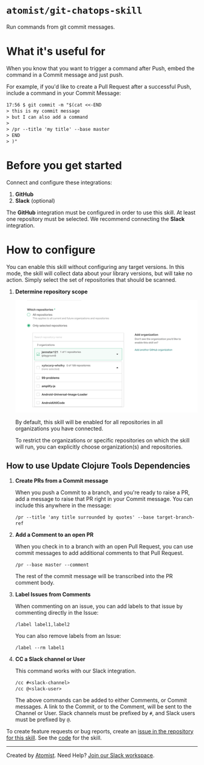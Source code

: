 # `atomist/git-chatops-skill`

<!---atomist-skill-readme:start--->

Run commands from git commit messages.

# What it's useful for

When you know that you want to trigger a command after Push, embed the command in a Commit message and just push.

For example, if you'd like to create a Pull Request after a successful Push, include a command in your Commit Message:

```
17:56 $ git commit -m "$(cat <<-END
> this is my commit message
> but I can also add a command
>
> /pr --title 'my title' --base master
> END
> )"
```

# Before you get started

Connect and configure these integrations:

1. **GitHub**
2. **Slack** (optional)

The **GitHub** integration must be configured in order to use this skill. At least one repository must be selected. 
We recommend connecting the **Slack** integration.

# How to configure

You can enable this skill without configuring any target versions.  In this mode, the skill will collect
data about your library versions, but will take no action.  Simply select the set of
repositories that should be scanned.
 
1. **Determine repository scope**

    ![Repository filter](docs/images/repo-filter.png)

    By default, this skill will be enabled for all repositories in all organizations you have connected.

    To restrict the organizations or specific repositories on which the skill will run, you can explicitly choose 
    organization(s) and repositories.
    

## How to use Update Clojure Tools Dependencies

1.  **Create PRs from a Commit message** 

    When you push a Commit to a branch, and you're ready to raise a PR, add a message to raise that PR right in your
    Commit message.  You can include this anywhere in the message:
    
    ```
    /pr --title 'any title surrounded by quotes' --base target-branch-ref
    ```
    
2.  **Add a Comment to an open PR**

    When you check in to a branch with an open Pull Request, you can use commit messages to add additional 
    comments to that Pull Request. 

    ```
    /pr --base master --comment
    ```
    
    The rest of the commit message will be transcribed into the PR comment body.

3.  **Label Issues from Comments**

    When commenting on an issue, you can add labels to that issue by commenting directly in the Issue:
    
    ```
    /label label1,label2
    ```
    
    You can also remove labels from an Issue:
    
    ```
    /label --rm label1
    ```

4.  **CC a Slack channel or User**

    This command works with our Slack integration.
    
    ```
    /cc #<slack-channel>
    /cc @<slack-user>
    ```
    
    The above commands can be added to either Comments, or Commit messages.  A link to the Commit, or to the Comment,
    will be sent to the Channel or User.  Slack channels must be prefixed by `#`, and Slack users must be prefixed by `@`.

To create feature requests or bug reports, create an [issue in the repository for this skill](https://github.com/atomist-skills/git-chatops-skill/issues). 
See the [code](https://github.com/atomist-skills/git-chatops-skill) for the skill.

<!---atomist-skill-readme:end--->

---

Created by [Atomist][atomist].
Need Help?  [Join our Slack workspace][slack].

[atomist]: https://atomist.com/ (Atomist - How Teams Deliver Software)
[slack]: https://join.atomist.com/ (Atomist Community Slack) 
